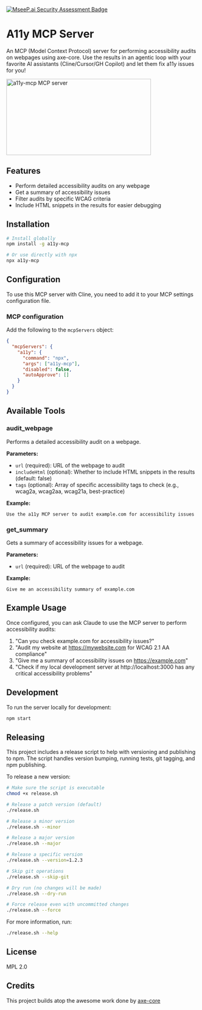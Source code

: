 [![MseeP.ai Security Assessment Badge](https://mseep.net/pr/priyankark-a11y-mcp-badge.png)](https://mseep.ai/app/priyankark-a11y-mcp)

# A11y MCP Server

An MCP (Model Context Protocol) server for performing accessibility audits on webpages using axe-core. Use the results in an agentic loop with your favorite AI assistants (Cline/Cursor/GH Copilot) and let them fix a11y issues for you!

<a href="https://glama.ai/mcp/servers/@priyankark/a11y-mcp">
  <img width="380" height="200" src="https://glama.ai/mcp/servers/@priyankark/a11y-mcp/badge" alt="a11y-mcp MCP server" />
</a>

## Features

- Perform detailed accessibility audits on any webpage
- Get a summary of accessibility issues
- Filter audits by specific WCAG criteria
- Include HTML snippets in the results for easier debugging

## Installation

```bash
# Install globally
npm install -g a11y-mcp

# Or use directly with npx
npx a11y-mcp
```

## Configuration

To use this MCP server with Cline, you need to add it to your MCP settings configuration file.

### MCP configuration 

Add the following to the `mcpServers` object:

```json
{
  "mcpServers": {
    "a11y": {
      "command": "npx",
      "args": ["a11y-mcp"],
      "disabled": false,
      "autoApprove": []
    }
  }
}
```

## Available Tools

### audit_webpage

Performs a detailed accessibility audit on a webpage.

**Parameters:**
- `url` (required): URL of the webpage to audit
- `includeHtml` (optional): Whether to include HTML snippets in the results (default: false)
- `tags` (optional): Array of specific accessibility tags to check (e.g., wcag2a, wcag2aa, wcag21a, best-practice)

**Example:**
```
Use the a11y MCP server to audit example.com for accessibility issues
```

### get_summary

Gets a summary of accessibility issues for a webpage.

**Parameters:**
- `url` (required): URL of the webpage to audit

**Example:**
```
Give me an accessibility summary of example.com
```

## Example Usage

Once configured, you can ask Claude to use the MCP server to perform accessibility audits:

1. "Can you check example.com for accessibility issues?"
2. "Audit my website at https://mywebsite.com for WCAG 2.1 AA compliance"
3. "Give me a summary of accessibility issues on https://example.com"
4. "Check if my local development server at http://localhost:3000 has any critical accessibility problems"

## Development

To run the server locally for development:

```bash
npm start
```

## Releasing

This project includes a release script to help with versioning and publishing to npm. The script handles version bumping, running tests, git tagging, and npm publishing.

To release a new version:

```bash
# Make sure the script is executable
chmod +x release.sh

# Release a patch version (default)
./release.sh

# Release a minor version
./release.sh --minor

# Release a major version
./release.sh --major

# Release a specific version
./release.sh --version=1.2.3

# Skip git operations
./release.sh --skip-git

# Dry run (no changes will be made)
./release.sh --dry-run

# Force release even with uncommitted changes
./release.sh --force
```

For more information, run:

```bash
./release.sh --help
```

## License
MPL 2.0

## Credits
This project builds atop the awesome work done by [axe-core](https://github.com/dequelabs/axe-core)